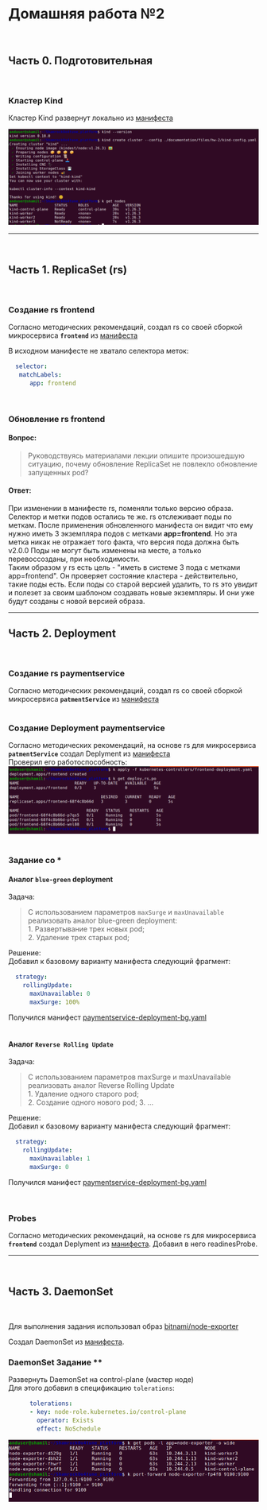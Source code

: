 # Домашняя работа №2 
<br>  

## Часть 0. Подготовительная  
<br>  

### Кластер Kind  

Кластер Kind развернут локально из [манифеста](/documentation/files/hw-2/kind-config.yaml)  

![0.png](/documentation/img/hw-2/0.png)

---
<br>  

## Часть 1. ReplicaSet **(rs)**
<br>  

### Создание rs frontend   
Согласно методических рекомендаций, создал rs со своей сборкой микросервиса **`frontend`** из [манифеста](/kubernetes-controllers/frontend-replicaset.yaml)


В исходном манифесте не хватало селектора меток:  
```yaml
  selector:
   matchLabels:
      app: frontend
```  
<br>  

### Обновление rs frontend   

#### Вопрос: 
> Руководствуясь материалами лекции опишите произошедшую ситуацию, почему обновление ReplicaSet не повлекло обновление запущенных pod?

#### Ответ: 
При изменении в манифесте rs, поменяли только версию образа. Селектор и метки подов остались те же. rs отслеживает поды по меткам. После применения обновленного манифеста он видит что ему нужно иметь 3 экземпляра подов с метками **app=frontend**. Но эта метка никак не отражает того факта, что версия пода должна быть v2.0.0
Поды не могут быть изменены на месте, а только перевоссозданы, при необходимости.  
Таким образом у rs есть цель - "иметь в системе 3 пода с метками app=frontend". Он проверяет состояние кластера - действительно, такие поды есть. Если поды со старой версией удалить, то rs это увидит и полезет за своим шаблоном создавать новые экземпляры. И они уже будут созданы с новой версией образа.  

---

## Часть 2. Deployment  
<br>    

### Создание rs paymentservice   
Согласно методических рекомендаций, создал rs со своей сборкой микросервиса **`patmentService`** из [манифеста](/kubernetes-controllers/paymentservice-replicaset.yaml)  
<br>  

### Создание Deployment paymentservice  
Согласно методических рекомендаций, на основе rs для микросервиса **`patmentService`** создал Deplyment из [манифеста](/kubernetes-controllers/paymentservice-deployment.yaml)  
Проверил его работоспособность:  
![1.png](/documentation/img/hw-2/1.png)  
<br>  

### Задание со *

#### Аналог **`blue-green`** deployment
Задача: 
> С использованием параметров `maxSurge` и `maxUnavailable` реализовать аналог blue-green deployment:    
    1. Развертывание трех новых pod;  
    2. Удаление трех старых pod;    

Решение:  
Добавил к базовому варианту манифеста следующий фрагмент:   
```yaml
  strategy:
    rollingUpdate:
      maxUnavailable: 0
      maxSurge: 100%
```  
Получился манифест [paymentservice-deployment-bg.yaml](/kubernetes-controllers/paymentservice-deployment-bg.yaml)  
<br>  

#### Аналог **`Reverse Rolling Update`**  
Задача: 
> С использованием параметров maxSurge и maxUnavailable реализовать аналог Reverse Rolling Update    
    1. Удаление одного старого pod;  
    2. Создание одного нового pod; 
    3. ...  

Решение:  
Добавил к базовому варианту манифеста следующий фрагмент:   
```yaml
  strategy:
    rollingUpdate:
      maxUnavailable: 1
      maxSurge: 0
```  

Получился манифест [paymentservice-deployment-bg.yaml](/kubernetes-controllers/paymentservice-deployment-reverse.yaml)   

<br>  

### Probes  
Согласно методических рекомендаций, на основе rs для микросервиса **`frontend`** создал Deplyment из [манифеста](/kubernetes-controllers/frontend-deployment.yaml). Добавил в него readinesProbe.  

---  
<br>  

## Часть 3. DaemonSet  
<br>    

Для выполнения задания использовал образ [bitnami/node-exporter](https://hub.docker.com/r/bitnami/node-exporter)  

Создал DaemonSet из [манифеста](/kubernetes-controllers/node-exporter-daemonset.yaml).

### DaemonSet Задание **
Развернуть DaemonSet на control-plane (мастер ноде)  
Для этого добавил в спецификацию `tolerations`:
```yaml
      tolerations:
      - key: node-role.kubernetes.io/control-plane
        operator: Exists
        effect: NoSchedule
```  
![2.png](/documentation/img/hw-2/2.png)
